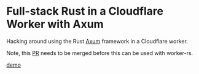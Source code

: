 # Full-stack Rust in a Cloudflare Worker with Axum

Hacking around using the Rust [Axum](https://github.com/tokio-rs/axum) framework in a Cloudflare worker.

Note, this [PR](https://github.com/cloudflare/workers-rs/pull/270) needs to be merged before this can be used with worker-rs.

[demo](https://full-stack-rust-cloudflare-axum.logankeenan.workers.dev/)
